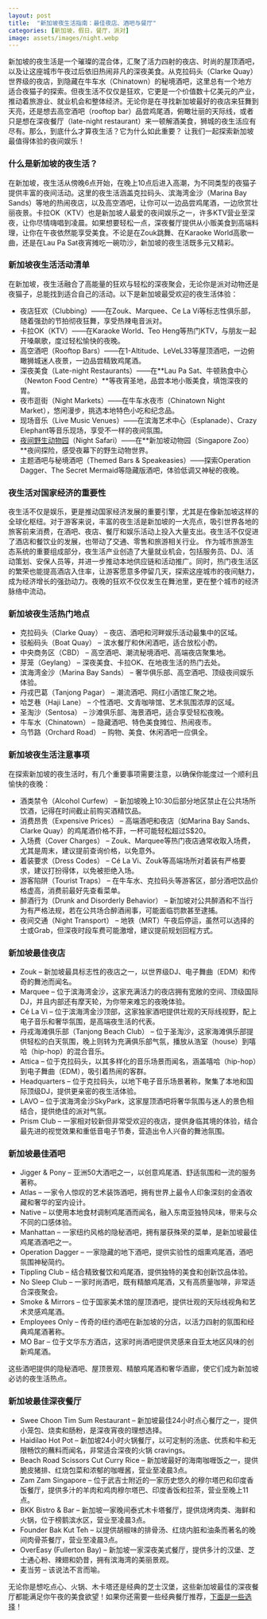 ```yaml
---
layout: post
title:  "新加坡夜生活指南：最佳夜店、酒吧与餐厅"
categories: [新加坡，假日，餐厅，派对]
image: assets/images/night.webp
---
```


新加坡的夜生活是一个璀璨的混合体，汇聚了活力四射的夜店、时尚的屋顶酒吧，以及让这座城市午夜过后依旧热闹非凡的深夜美食。从克拉码头（Clarke Quay）世界级的夜店，到隐藏在牛车水（Chinatown）的秘境酒吧，这里总有一个地方适合夜猫子的探索。但夜生活不仅仅是狂欢，它更是一个价值数十亿美元的产业，推动着旅游业、就业机会和整体经济。无论你是在寻找新加坡最好的夜店来狂舞到天亮，还是想去高空酒吧（rooftop bar）品尝鸡尾酒，俯瞰壮丽的天际线，或者只是想在深夜餐厅（late-night restaurant）来一顿解酒美食，狮城的夜生活应有尽有。那么，到底什么才算夜生活？它为什么如此重要？ 让我们一起探索新加坡最值得体验的夜间娱乐！

### 什么是新加坡的夜生活？

在新加坡，夜生活从傍晚6点开始，在晚上10点后进入高潮，为不同类型的夜猫子提供丰富的夜间活动。这里的夜生活涵盖克拉码头、滨海湾金沙（Marina Bay Sands）等地的热闹夜店，以及高空酒吧，让你可以一边品尝鸡尾酒，一边欣赏壮丽夜景。卡拉OK（KTV）也是新加坡人最爱的夜间娱乐之一，许多KTV营业至深夜，让你尽情嗨唱到凌晨。如果想要轻松一点，深夜餐厅提供从小贩美食到高端料理，让你在午夜依然能享受美食。不论是在Zouk跳舞、在Karaoke World高歌一曲，还是在Lau Pa Sat夜宵摊吃一碗叻沙，新加坡的夜生活既多元又精彩。

### 新加坡夜生活活动清单

在新加坡，夜生活融合了高能量的狂欢与轻松的深夜聚会，无论你是派对动物还是夜猫子，总能找到适合自己的活动。以下是新加坡最受欢迎的夜生活体验：
+ 夜店狂欢（Clubbing）——在Zouk、Marquee、Ce La Vi等标志性俱乐部，随着强劲的节拍彻夜狂舞，享受热辣电音派对。
+ 卡拉OK（KTV）——在Karaoke World、Teo Heng等热门KTV，与朋友一起开嗓飙歌，度过轻松愉快的夜晚。
+ 高空酒吧（Rooftop Bars）——在1-Altitude、LeVeL33等屋顶酒吧，一边俯瞰狮城迷人夜景，一边品尝精致鸡尾酒。
+ 深夜美食（Late-night Restaurants）——在**Lau Pa Sat、牛顿熟食中心（Newton Food Centre）**等夜宵圣地，品尝本地小贩美食，填饱深夜的胃。
+ 夜市逛街（Night Markets）——在牛车水夜市（Chinatown Night Market），悠闲漫步，挑选本地特色小吃和纪念品。
+ 现场音乐（Live Music Venues）——在滨海艺术中心（Esplanade）、Crazy Elephant等音乐现场，享受不一样的夜间氛围。
+ [夜间野生动物园](https://fromhktosg.github.io/zh/singapore-top-restaurants-by-cuisine/)（Night Safari）——在**新加坡动物园（Singapore Zoo）**夜间探险，感受夜幕下的野生动物世界。
+ 主题酒吧与秘境酒吧（Themed Bars & Speakeasies）——探索Operation Dagger、The Secret Mermaid等隐藏版酒吧，体验低调又神秘的夜晚。

### 夜生活对国家经济的重要性

夜生活不仅是娱乐，更是推动国家经济发展的重要引擎，尤其是在像新加坡这样的全球化枢纽。对于游客来说，丰富的夜生活是新加坡的一大亮点，吸引世界各地的旅客前来消费，在酒吧、夜店、餐厅和娱乐活动上投入大量支出。夜生活不仅促进了酒店和餐饮业的发展，也带动了交通、零售和旅游相关行业。
作为城市旅游生态系统的重要组成部分，夜生活产业创造了大量就业机会，包括服务员、DJ、活动策划、安保人员等，并进一步推动本地供应链和活动推广。同时，热门夜生活区的繁荣也能提高酒店入住率，让游客愿意多停留几天，探索这座城市的夜间魅力，成为经济增长的强劲动力。夜晚的狂欢不仅仅发生在舞池里，更在整个城市的经济脉络中流动。

### 新加坡夜生活热门地点

+ 克拉码头（Clarke Quay） – 夜店、酒吧和河畔娱乐活动最集中的区域。
+ 驳船码头（Boat Quay） – 滨水餐厅和休闲酒吧，适合放松小酌。
+ 中央商务区（CBD） – 高空酒吧、潮流秘境酒吧、高端夜店聚集地。
+ 芽笼（Geylang） – 深夜美食、卡拉OK、在地夜生活的热门去处。
+ 滨海湾金沙（Marina Bay Sands） – 奢华俱乐部、高空酒吧、顶级夜间娱乐体验。
+ 丹戎巴葛（Tanjong Pagar） – 潮流酒吧、网红小酒馆汇聚之地。
+ 哈芝巷（Haji Lane） – 个性酒吧、文青咖啡馆、艺术氛围浓厚的区域。
+ 圣淘沙（Sentosa） – 沙滩俱乐部、海景酒吧，适合享受轻松夜晚。
+ 牛车水（Chinatown） – 隐藏酒吧、特色美食摊位、热闹夜市。
+ 乌节路（Orchard Road） – 购物、美食、休闲酒吧一应俱全。

### 新加坡夜生活注意事项

在探索新加坡的夜生活时，有几个重要事项需要注意，以确保你能度过一个顺利且愉快的夜晚：
+ 酒类禁令（Alcohol Curfew） – 新加坡晚上10:30后部分地区禁止在公共场所饮酒，记得在时间截止前购买酒精饮品。
+ 消费昂贵（Expensive Prices） – 高端酒吧和夜店（如Marina Bay Sands、Clarke Quay）的鸡尾酒价格不菲，一杯可能轻松超过S$20。
+ 入场费（Cover Charges） – Zouk、Marquee等热门夜店通常收取入场费，尤其是周末，建议提前查询价格，以免意外。
+ 着装要求（Dress Codes） – Cé La Vi、Zouk等高端场所对着装有严格要求，建议打扮得体，以免被拒绝入场。
+ 游客陷阱（Tourist Traps） – 在牛车水、克拉码头等游客区，部分酒吧饮品价格虚高，消费前最好先查看菜单。
+ 醉酒行为（Drunk and Disorderly Behavior） – 新加坡对公共醉酒和不当行为有严格法规，若在公共场合醉酒闹事，可能面临罚款甚至逮捕。
+ 夜间交通（Night Transport） – 地铁（MRT）午夜后停运，虽然可以选择的士或Grab，但深夜时段车费可能激增，建议提前规划回程方式。

### 新加坡最佳夜店

+ Zouk – 新加坡最具标志性的夜店之一，以世界级DJ、电子舞曲（EDM）和传奇的舞池而闻名。
+ Marquee – 位于滨海湾金沙，这家充满活力的夜店拥有宽敞的空间、顶级国际DJ，并且内部还有摩天轮，为你带来难忘的夜晚体验。
+ Cé La Vi – 位于滨海湾金沙顶部，这家独家酒吧提供壮观的天际线视野，配上电子音乐和奢华氛围，是高端夜生活的代表。
+ 丹戎海滩俱乐部（Tanjong Beach Club） – 位于圣淘沙，这家海滩俱乐部提供轻松的白天氛围，晚上则转为充满俱乐部气氛，播放从浩室（house）到嘻哈（hip-hop）的混合音乐。
+ Attica – 位于克拉码头，以其多样化的音乐场景而闻名，涵盖嘻哈（hip-hop）到电子舞曲（EDM），吸引着热闹的客群。
+ Headquarters – 位于克拉码头，以地下电子音乐场景著称，聚集了本地和国际顶级DJ，提供更亲密的夜生活体验。
+ LAVO – 位于滨海湾金沙SkyPark，这家屋顶酒吧将奢华氛围与迷人的景色相结合，提供绝佳的派对气氛。
+ Prism Club – 一家相对较新但非常受欢迎的夜店，提供身临其境的体验，结合最先进的视觉效果和重低音电子节奏，营造出令人兴奋的舞池氛围。

### 新加坡最佳酒吧

+ Jigger & Pony – 亚洲50大酒吧之一，以创意鸡尾酒、舒适氛围和一流的服务著称。
+ Atlas – 一家令人惊叹的艺术装饰酒吧，拥有世界上最令人印象深刻的金酒收藏和奢华的室内设计。
+ Native – 以使用本地食材调制鸡尾酒而闻名，融入东南亚独特风味，带来与众不同的口感体验。
+ Manhattan – 一家纽约风格的隐秘酒吧，拥有屡获殊荣的菜单，是新加坡最佳鸡尾酒酒吧之一。
+ Operation Dagger – 一家隐藏的地下酒吧，提供实验性的烟熏鸡尾酒，酒吧氛围神秘简约。
+ Tippling Club – 结合精致餐饮和鸡尾酒，提供独特的美食和创新饮品体验。
+ No Sleep Club – 一家时尚酒吧，既有精酿鸡尾酒，又有高质量咖啡，非常适合深夜聚会。
+ Smoke & Mirrors – 位于国家美术馆的屋顶酒吧，提供壮观的天际线视角和艺术灵感鸡尾酒。
+ Employees Only – 传奇的纽约酒吧在新加坡的分店，以活力四射的氛围和经典鸡尾酒著称。
+ MO Bar – 位于文华东方酒店，这家时尚酒吧提供灵感来自亚太地区风味的创新鸡尾酒。

这些酒吧提供的隐秘酒吧、屋顶景观、精酿鸡尾酒和奢华酒廊，使它们成为新加坡必访的夜生活热点。

### 新加坡最佳深夜餐厅

+ Swee Choon Tim Sum Restaurant – 新加坡最佳24小时点心餐厅之一，提供小笼包、烧卖和肠粉，是深夜宵夜的理想选择。
+ Haidilao Hot Pot – 新加坡24小时火锅餐厅，以可定制的汤底、优质和牛和无限畅饮的蘸料而闻名，非常适合深夜的火锅 cravings。
+ Beach Road Scissors Cut Curry Rice – 新加坡最好的海南咖喱饭之一，提供脆皮猪排、红烧包菜和浓郁的咖喱酱，营业至凌晨3点。
+ Zam Zam Singapore – 位于武吉士附近的一家历史悠久的穆尔塔巴和印度香饭餐厅，提供多汁的羊肉和鸡肉穆尔塔巴、印度香饭和拉茶，营业至晚上11点。
+ BKK Bistro & Bar – 新加坡一家晚间泰式木卡塔餐厅，提供烧烤肉类、海鲜和火锅，位于榜鹅滨水区，营业至凌晨3点。
+ Founder Bak Kut Teh – 以提供胡椒味的排骨汤、红烧内脏和油条而著名的晚间肉骨茶餐厅，营业至凌晨3点。
+ OverEasy (Fullerton Bay) – 新加坡一家深夜美式餐厅，提供多汁的汉堡、芝士通心粉、辣翅和奶昔，拥有滨海湾的美丽景观。
+ 麦当劳 – 该说法不言而喻。

无论你是想吃点心、火锅、木卡塔还是经典的芝士汉堡，这些新加坡最佳的深夜餐厅都能满足你午夜的美食欲望！如果你还需要一些经典餐厅推荐，[下面是一些选择](https://fromhktosg.github.io/zh/singapore-top-restaurants-by-cuisine/)！


